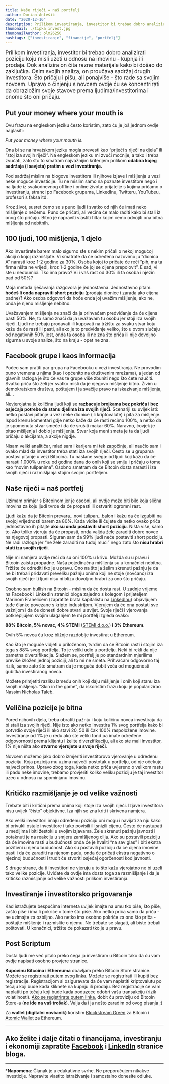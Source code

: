 ```yaml
---
title: Naše riječi = naš portfelj
author: Dorian Antešić
date: "2020-12-16"
description: Prilikom investiranja, investitor bi trebao dobro analizirati poziciju koju misli uzeti u odnosu na imovinu - kupnja ili prodaja. Dok analizira on čita razne materijale kako bi došao do zaključka. Osim svojih analiza, on proučava sadržaj drugih investitora. Što pričaju i pišu, ali ponajviše - što rade sa svojim novcem. Upravo o činjenju s novcem ovdje ću se koncentrirati da obrazložim svoje stavove prema ljudima/investitorima i onome što oni pričaju.
thumbnail: ./tipka invest.jpg
thumbnailAuthor: olm26250
hashtags: ["investiranje", "financije", "portfelj"]
---
```


<span style="font-size:larger;">Prilikom investiranja, investitor bi trebao dobro analizirati poziciju koju misli uzeti u odnosu na imovinu - kupnja ili prodaja. Dok analizira on čita razne materijale kako bi došao do zaključka. Osim svojih analiza, on proučava sadržaj drugih investitora. Što pričaju i pišu, ali ponajviše - što rade sa svojim novcem. Upravo o činjenju s novcem ovdje ću se koncentrirati da obrazložim svoje stavove prema ljudima/investitorima i onome što oni pričaju.</span>

## Put your money where your mouth is

Ovu frazu na engleskom jeziku često koristim, zato ću je još jednom ovdje naglasiti:

*Put your money where your mouth is.*

Ona bi se na hrvatskom jeziku mogla prevesti kao “prijeći s riječi na djela” ili “stoj iza svojih riječi”. Na engleskom jeziku mi zvuči moćnije, a tako i treba zvučati, zato što to smatram najvažnijim kriterijem prilikom **odabira kojeg sadržaja (i savjeta) pratim u vezi investiranja.**

Pod sadržaj mislim na blogove investitora ili njihove izjave i mišljenja u vezi neke moguće investicije. Tu ne mislim samo na poznate investitore nego i na ljude iz svakodnevnog offline i online života: prijatelje s kojima pričamo o investiranju, stranci po Facebook grupama, LinkedInu, Twitteru, YouTubeu, profesori s faksa itd.

Kroz život, susret ćemo se s puno ljudi i svatko od njih će imati neko mišljenje o nečemu. Puno će pričati, ali većina će malo raditi kako bi stali iz onog što pričaju. Bitno je napraviti vlastiti filtar kojim ćemo odvojiti ona bitna mišljenja od nebitnih.

## 100 ljudi, 100 mišljenja, 1 djelo

Ako investirate barem malo sigurno ste s nekim pričali o nekoj mogućoj akciji o kojoj razmišljate. Vi smatrate da će određena nazovimo ju “dionica A” narasti kroz 1-2 godine za 30%. Osoba kojoj to pričate će reći “pih, ma ta firma ništa ne vrijedi, kroz 1-2 godine će joj se cijena prepolovit”. E sad, vi ste u nedoumici. Tko ima pravo? Vi i vaš rast od 30% ili ta osoba i njezin pad od 50%?

Moja metoda rješavanja razgovora je jednostavna. Jednostavno pitam: **hoćeš li onda napraviti short poziciju** (prodaja dionice i zarada ako cijena padne)**?** Ako osoba odgovori da hoće onda joj uvažim mišljenje, ako ne, onda je njeno mišljenje nebitno. 

Uvažavanjem mišljenja ne znači da ja prihvaćam predviđanje da će cijena pasti 50%. Ne, to samo znači da ja uvažavam tu osobu  jer stoji iza svojih riječi. Ljudi ne trebaju prodavati ili kupovati na tržištu za svaku stvar koju kažu da će rasti ili pasti, ali ako je to predviđanje veliko, što u ovom slučaju od negativnih 50% jest, onda ta osoba ili ne zna što priča ili nije dovoljno sigurna u svoje analize, što na kraju - opet ne zna.

## Facebook grupe i kaos informacija

Počeo sam pratiti par grupa na Facebooku u vezi investiranja. Ne provodim puno vremena u njima (kao i općenito na društvenim mrežama), a jedan od glavnih razloga je što će vas te grupe više zbuniti nego što ćete naučiti. Svatko priča što želi jer svatko misli da je njegovo mišljenje bitno. Živim u demokratskom društvu, poštujem i ja svačije pravo na iskazivanje mišljenja, ali…

Nevjerojatna je količina ljudi koji se **razbacuje brojkama bez pokrića i bez osjećaja potrebe da stanu djelima iza svojih riječi**. Scenariji su uvijek isti: netko postavi pitanje u vezi neke dionice (ili kriptovalute) i pita za mišljenje. Ispod krenu komentari gdje netko kaže da će rasti recimo 100%, a netko da je spomenuta stvar smeće i da će srušiti makar 60%. Naravno, čovjek je pitao mišljenja i dobio je mišljenja. Stvar koja meni smeta je ta da ljudi pričaju o akcijama, a akcije nigdje.

Nisam veliki analitičar, mlad sam i karijera mi tek započinje, ali naučio sam i ovako mlad da investitor treba stati iza svojih riječi. Često se u grupama postavi pitanje u vezi Bitcoina. Tu nastane svega: od ljudi koji kažu da će narasti 1.000% u roku od godine dana do onih koji se smiju i pričaju o tome kao “novim tulipanima”. Osobno smatram da će Bitcoin dosta narasti i iza svojih riječi i razmišljanja stojim svojim portfeljem.

## Naše riječi = naš portfelj

Uzimam primjer s Bitcoinom jer je osobni, ali ovdje može biti bilo koja slična imovina za koju ljudi tvrde da će propasti ili ostvariti ogromni rast.

Ljudi kažu da je Bitcoin prevara...novi tulipan...balon i kažu da će izgubiti na svojoj vrijednosti barem za 80%. Kada vidite ili čujete da netko ovako priča jednostavno ih pitajte **ako su onda postaviti short poziciju**. Ništa više, samo to. Ako toliko vjeruju da će propasti, onda valjda žele zaraditi dobre novce na njegovoj propasti. Siguran sam da 99% ljudi neće postaviti short poziciju. Ne radi razloga jer “ne žele zaraditi na tuđoj muci” nego zato što **nisu hrabri stati iza svojih riječi**.

Nije mi namjera ovdje reći da su oni 100% u krivu. Možda su u pravu i Bitcoin zaista propadne. Naša pojedinačna mišljenja su u konačnici nebitna. Tržište će odrediti tko je u pravu. Ono na što ja želim skrenuti pažnju je da ne bi trebali pridavati preveliku pažnju onima koji ne stoje (novčano) iza svojih riječi  jer ti ljudi nisu ni blizu dovoljno hrabri za ono što pričaju. 

Osobno sam bullish na Bitcoin - mislim da će dosta rast. U zadnje vrijeme na Facebook i LinkedIn stranici bloga zajedno s kolegom i prijateljem Marinom Franelićem (zapratite brata kapitalistu na <a href="https://www.linkedin.com/in/marin-franeli%C4%87-5a20101b4/" target="_blank" rel="noopener noreferrer">LinkedInu</a>) objavljujem tuđe članke povezane s kripto industrijom. Vjerujem da će ona postati sve važnijom i da će donesti dobre stvari u svijet. Svoje riječi i vjerovanja potkrepljujem svojim ulaganjem te mi portfelj izgleda ovako:

**88% Bitcoin, 5% novac, 4% STEMI** (<a href="https://www.stemi.education/" target="_blank" rel="noopener noreferrer">STEMI d.o.o.</a>) **i 3% Ethereum**.

Ovih 5% novca ću kroz bližnje razdoblje investirat u Ethereum.

Kao što je moguće vidjeti u priloženom, tvrdim da će Bitcoin rasti i stojim iza toga s 88% svog portfelja. To je veliki udio u portfelju. Neki bi rekli da nije pametna diverzifikacija. Slažem se, portfelj je po standardnim mjerilima previše izložen jednoj poziciji, ali to mi ne smeta. Prihvaćam odgovorno taj rizik, samo zato što smatram da je moguća dobit veća od mogućnosti gubitka investiranog novca.

Možete primjetiti razliku između onih koji daju mišljenje i onih koji stanu iza svojih mišljenja. ”Skin in the game”, da iskoristim frazu koju je popularizirao Nassim Nicholas Taleb. 

## Veličina pozicije je bitna

Pored njihovih djela, treba obratiti pažnju i koju količinu novca investiraju da bi stali iza svojih riječi. Nije isto ako netko investira 1% svog portfelja kako bi potvrdio svoje riječi ili ako stavi 20, 50 ili čak 100% raspoložene imovine. Investiranje od 1% je u redu ako ste veliki fond pa imate određene odgovornosti prema klijentu i želite diverzifikaciju, ali ako ste mali investitor, 1% nije ništa ako **stvarno vjerujete u svoje riječi**.

Novcem možemo jako dobro izmjeriti investitorovo vjerovanje u određenu poziciju. Koja pozicija mu uzima najveći postotak u portfelju, od nje očekuje najveći prinos. Upravo zbog toga, kada netko priča uvjereno o velikom rastu ili padu neke imovine, trebamo provjeriti koliko veliku poziciju je taj investitor uzeo u odnosu na spominjanu imovinu.

## Kritičko razmišljanje je od velike važnosti

Trebate biti i kritični prema onima koji stoje iza svojih riječi. Izjave investitora nisu uvijek “čisto” objektivne. Iza njih se zna kriti i skrivena namjera.

Ako veliki investitori imaju određenu poziciju oni mogu i navijati za nju kako bi privukli ostale investitore i tako povisili ili snizili cijenu. Često će nastupati u medijima i biti žestoki u svojim izjavama. Žele skrenuti pažnju javnosti i potaknuti je na reakciju u smjeru zamišljenog cilja. Ako su postavili poziciju da će imovina rasti u budućnosti onda će je hvaliti “na sav glas” i biti ekstra pozitivni u njenu budućnost. Ako su postavili poziciju da će cijena imovine pasti i da će zaraditi na njenom padu, onda će pričati ekstra negativno o njezinoj budućnosti i trudit će stvoriti osjećaj ogorčenosti kod javnosti.

S druge strane, da ti investitori ne vjeruju u to što kažu vjerojatno ne bi uzeli tako velike pozicije. Uviđate da ovdje ima dosta toga za razmišljanje i da je kritičko razmišljanje od velike važnosti prilikom investiranja.

## Investiranje i investitorsko prigovaranje

Kad istražujete bespućima interneta uvijek imajte na umu tko piše, što piše, zašto piše i ima li pokriće o tome što piše. Ako netko priča samo da priča - ne uzimajte za ozbiljno. Ako netko ima osobno pokriće za ono što priča - poštujte mišljenje i razmislite o njemu. Ne trebate se slagati, ali biste trebali poštovati. U konačnici, tržište će pokazati tko je u pravu.

## Post Scriptum

Dosta ljudi me već pitalo preko čega ja investiram u Bitcoin tako da ću vam ovdje napisati osobno provjere stranice. 

**Kupovinu Bitcoina i Ethereuma** obavljam preko Bitcoin Store stranice. Možete se <a href="https://bitcoin-store.hr/?r=5HxDkIjJhe" target="_blank" rel="noopener noreferrer">registrirati putem ovog linka</a>. Možete se registrirati ili kupiti bez registracije. Registracijom si osiguravate da će vam naplatiti kriptovalutu po tečaju koji bude kada kliknete na kupnju ili prodaju. Bez registracije će vam naplatiti po tečaju koji bude kada poduzeće odobri vašu transakciju (rizik volatilnosti). <a href="https://bitcoin-store.hr/?r=5HxDkIjJhe" target="_blank" rel="noopener noreferrer">Ako se registrirate putem linka</a>, dobit ću proviziju od Bitcoin Store-a (**ne ide na vaš trošak**). Valja da i ja nešto zaradim od ovog pisanja ;)

Za **wallet (digitalni novčanik)** koristim <a href="https://blockstream.com/green/" target="_blank" rel="noopener noreferrer">Blockstream Green</a> za Bitcoin i <a href="https://atomicwallet.io/" terget="_blank" rel="noopener noreferrer">Atomic Wallet</a> za Ethereum.

___
Ako želite i dalje čitati o financijama, investiranju i ekonomiji zapratite <a href="https://www.facebook.com/Pri%C4%8Dajmo-o-novcu-103037651540688" target="_blank" rel="noopener noreferrer">Facebook</a> i <a href="https://www.linkedin.com/in/dorian-ante%C5%A1i%C4%87-5255361a0/" target="_blank" rel="noopener noreferrer">LinkedIn</a> stranice bloga. 
-
___
*__Napomena__: Članak je u edukativne svrhe. Ne preporučujem nikakve investicije. Napravite vlastito istraživanje i samostalno donesite odluke. 
